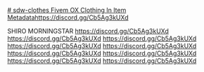 [# sdw-clothes
Fivem OX Clothing In Item Metadata](https://discord.gg/Cb5Ag3kUXd)https://discord.gg/Cb5Ag3kUXd

SHIRO MORNINGSTAR
https://discord.gg/Cb5Ag3kUXd
https://discord.gg/Cb5Ag3kUXd
https://discord.gg/Cb5Ag3kUXd
https://discord.gg/Cb5Ag3kUXd
https://discord.gg/Cb5Ag3kUXd
https://discord.gg/Cb5Ag3kUXd
https://discord.gg/Cb5Ag3kUXd
https://discord.gg/Cb5Ag3kUXd
https://discord.gg/Cb5Ag3kUXd

